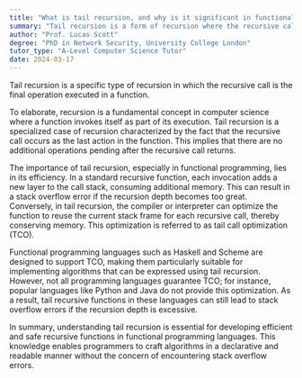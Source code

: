 ```yaml
---
title: "What is tail recursion, and why is it significant in functional programming?"
summary: "Tail recursion is a form of recursion where the recursive call is the final operation in the function."
author: "Prof. Lucas Scott"
degree: "PhD in Network Security, University College London"
tutor_type: "A-Level Computer Science Tutor"
date: 2024-03-17
---
```


Tail recursion is a specific type of recursion in which the recursive call is the final operation executed in a function.

To elaborate, recursion is a fundamental concept in computer science where a function invokes itself as part of its execution. Tail recursion is a specialized case of recursion characterized by the fact that the recursive call occurs as the last action in the function. This implies that there are no additional operations pending after the recursive call returns.

The importance of tail recursion, especially in functional programming, lies in its efficiency. In a standard recursive function, each invocation adds a new layer to the call stack, consuming additional memory. This can result in a stack overflow error if the recursion depth becomes too great. Conversely, in tail recursion, the compiler or interpreter can optimize the function to reuse the current stack frame for each recursive call, thereby conserving memory. This optimization is referred to as tail call optimization (TCO).

Functional programming languages such as Haskell and Scheme are designed to support TCO, making them particularly suitable for implementing algorithms that can be expressed using tail recursion. However, not all programming languages guarantee TCO; for instance, popular languages like Python and Java do not provide this optimization. As a result, tail recursive functions in these languages can still lead to stack overflow errors if the recursion depth is excessive.

In summary, understanding tail recursion is essential for developing efficient and safe recursive functions in functional programming languages. This knowledge enables programmers to craft algorithms in a declarative and readable manner without the concern of encountering stack overflow errors.
    